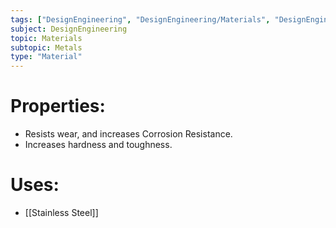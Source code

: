 ```yaml
---
tags: ["DesignEngineering", "DesignEngineering/Materials", "DesignEngineering/Materials/Metals", "DesignEngineering/Materials/Metals/Elements"]
subject: DesignEngineering
topic: Materials
subtopic: Metals
type: "Material"
---
```


# Properties:
 - Resists wear, and increases Corrosion Resistance.
 - Increases hardness and toughness.

# Uses:
  - [[Stainless Steel]]